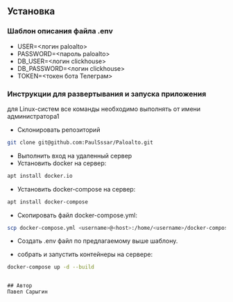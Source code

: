 ## Установка
### Шаблон описания файла .env
 - USER=<логин paloalto>
 - PASSWORD=<пароль paloalto>
 - DB_USER=<логин clickhouse>
 - DB_PASSWORD=<логин clickhouse>
 - TOKEN=<токен бота Телеграм>
### Инструкции для развертывания и запуска приложения
для Linux-систем все команды необходимо выполнять от имени администратора1
- Склонировать репозиторий
```bash
git clone git@github.com:PaulSssar/Paloalto.git
```
- Выполнить вход на удаленный сервер
- Установить docker на сервер:
```bash
apt install docker.io 
```
- Установить docker-compose на сервер:
```bash
apt install docker-compose
```

- Скопировать файл docker-compose.yml:
```bash
scp docker-compose.yml <username>@<host>:/home/<username>/docker-compose.yml
```
- Создать .env файл по предлагаемому выше шаблону.

- собрать и запустить контейнеры на сервере:
```bash
docker-compose up -d --build
```
```

## Автор
Павел Сарыгин 

